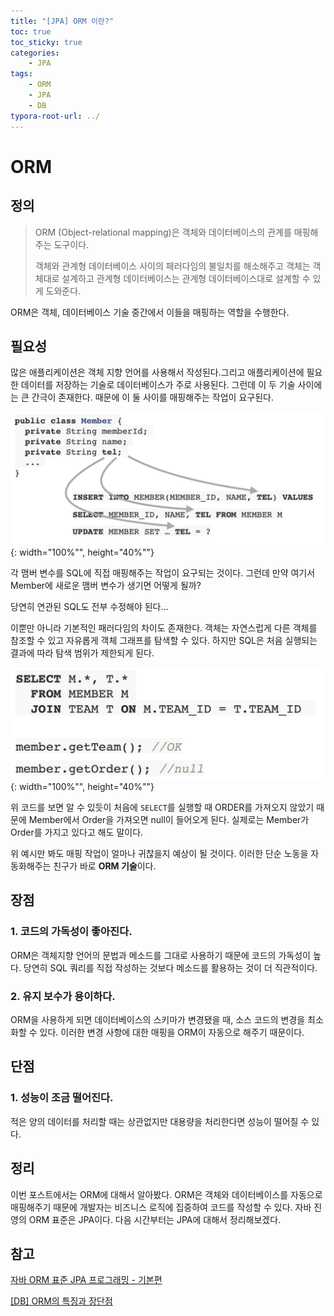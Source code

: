 ```yaml
---
title: "[JPA] ORM 이란?"
toc: true
toc_sticky: true
categories: 
    - JPA
tags:
    - ORM
    - JPA
    - DB
typora-root-url: ../
---
```


# ORM

## 정의

> ORM (Object-relational mapping)은 객체와 데이터베이스의 관계를 매핑해 주는 도구이다.
>
> 객체와 관계형 데이터베이스 사이의 패러다임의 불일치를 해소해주고 객체는 객체대로 설계하고 관계형 데이터베이스는 관계형 데이터베이스대로 설계할 수 있게 도와준다.

ORM은 객체, 데이터베이스 기술 중간에서 이들을 매핑하는 역할을 수행한다.



## 필요성

많은 애플리케이션은 객체 지향 언어를 사용해서 작성된다.그리고 애플리케이션에 필요한 데이터를 저장하는 기술로 데이터베이스가 주로 사용된다. 그런데 이 두 기술 사이에는 큰 간극이 존재한다. 때문에 이 둘 사이를 매핑해주는 작업이 요구된다.

![img1](/assets/images/24_1.png){: width="100%"", height="40%""}

각 맴버 변수를 SQL에 직접 매핑해주는 작업이 요구되는 것이다. 그런데 만약 여기서 Member에 새로운 맴버 변수가 생기면 어떻게 될까?

당연히 연관된 SQL도 전부 수정해야 된다...

이뿐만 아니라 기본적인 패러다임의 차이도 존재한다. 객체는 자연스럽게 다른 객체를 참조할 수 있고 자유롭게 객체 그래프를 탐색할 수 있다. 하지만 SQL은 처음 실행되는 결과에 따라 탐색 범위가 제한되게 된다.

![img1](/assets/images/24_2.png){: width="100%"", height="40%""}

위 코드를 보면 알 수 있듯이 처음에 `SELECT`를 실행할 때 ORDER를 가져오지 않았기 때문에 Member에서 Order을 가져오면 null이 들어오게 된다. 실제로는 Member가 Order를 가지고 있다고 해도 말이다.

위 예시만 봐도 매핑 작업이 얼마나 귀찮을지 예상이 될 것이다. 이러한 단순 노동을 자동화해주는 친구가 바로 **ORM 기술**이다.



## 장점

### 1. 코드의 가독성이 좋아진다.

ORM은 객체지향 언어의 문법과 메소드를 그대로 사용하기 때문에 코드의 가독성이 높다. 당연히 SQL 쿼리를 직접 작성하는 것보다 메소드를 활용하는 것이 더 직관적이다.

### 2. 유지 보수가 용이하다.

ORM을 사용하게 되면 데이터베이스의 스키마가 변경됐을 때, 소스 코드의 변경을 최소화할 수 있다. 이러한 변경 사항에 대한 매핑을 ORM이 자동으로 해주기 때문이다.

## 단점

### 1. 성능이 조금 떨어진다.

적은 양의 데이터를 처리할 때는 상관없지만 대용량을 처리한다면 성능이 떨어질 수 있다.



## 정리

이번 포스트에서는 ORM에 대해서 알아봤다. ORM은 객체와 데이터베이스를 자동으로 매핑해주기 때문에 개발자는 비즈니스 로직에 집중하여 코드를 작성할 수 있다. 자바 진영의 ORM 표준은 JPA이다. 다음 시간부터는 JPA에 대해서 정리해보겠다.



## 참고

[자바 ORM 표준 JPA 프로그래밍 - 기본편](https://www.inflearn.com/course/ORM-JPA-Basic)

[[DB] ORM의 특징과 장단점](https://jongtachi.tistory.com/63)
